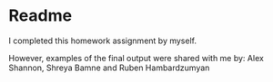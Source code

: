 # Readme

I completed this homework assignment by myself. 

However, examples of the final output were shared with me by: Alex Shannon, Shreya Bamne and Ruben Hambardzumyan
